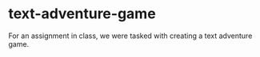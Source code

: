 # text-adventure-game
For an assignment in class, we were tasked with creating a text adventure game.
